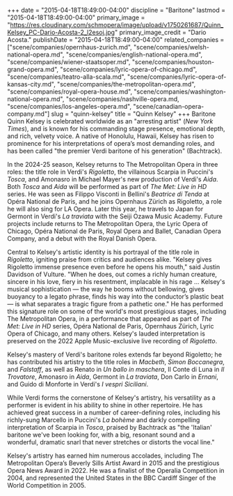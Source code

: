 +++
date = "2015-04-18T18:49:00-04:00"
discipline = "Baritone"
lastmod = "2015-04-18T18:49:00-04:00"
primary_image = "https://res.cloudinary.com/schmopera/image/upload/v1750261687/Quinn_Kelsey_PC-Dario-Acosta-2_l2esoj.jpg"
primary_image_credit = "Dario Acosta."
publishDate = "2015-04-18T18:49:00-04:00"
related_companies = ["scene/companies/opernhaus-zurich.md", "scene/companies/welsh-national-opera.md", "scene/companies/english-national-opera.md", "scene/companies/wiener-staatsoper.md", "scene/companies/houston-grand-opera.md", "scene/companies/lyric-opera-of-chicago.md", "scene/companies/teatro-alla-scala.md", "scene/companies/lyric-opera-of-kansas-city.md", "scene/companies/the-metropolitan-opera.md", "scene/companies/royal-opera-house.md", "scene/companies/washington-national-opera.md", "scene/companies/nashville-opera.md, "scene/companies/los-angeles-opera.md", "scene/canadian-opera-company.md"]
slug = "quinn-kelsey"
title = "Quinn Kelsey"
+++
Baritone Quinn Kelsey is celebrated worldwide as an "arresting artist" (_New York Times_), and is known for his commanding stage presence, emotional depth, and rich, velvety voice. A native of Honolulu, Hawaii, Kelsey has risen to prominence for his interpretations of opera’s most demanding roles, and has been called "the premier Verdi baritone of his generation" (Bachtrack). 

In the 2024-25 season, Kelsey returns to The Metropolitan Opera in three roles: the title role in Verdi's _Rigoletto_, the villainous Scarpia in Puccini's _Tosca_, and Amonasro in Michael Mayer's new production of Verdi's _Aida_. Both _Tosca_ and _Aida_ will be performed as part of _The Met: Live in HD_ series. He was seen as Filippo Visconti in Bellini's _Beatrice di Tenda_ at Opéra National de Paris, and he joins Opernhaus Zürich as Rigoletto, a role he will also sing for LA Opera. Later this year, he travels to Japan for Germont in Verdi's _La traviata_ with the Seiji Ozawa Music Academy. Future projects include returns to The Metropolitan Opera, the Lyric Opera of Chicago, Opéra National de Paris, Royal Opera and Ballet, Canadian Opera Company, and a debut with the Royal Danish Opera.

Central to Kelsey's artistic identity is his portrayal of the title role in _Rigoletto_, igniting praise from critics and audiences alike. "Kelsey gives Rigoletto immense presence even before he opens his mouth," said Justin Davidson of Vulture. "When he does, out comes a richly human creature, sincere in his love, fiery in his resentment, implacable in his rage … Kelsey's musical sophistication — the way he booms without bellowing, gives buoyancy to a legato phrase, finds his way into the conductor’s plastic beat — is what separates a tragic figure from a pathetic one." He has performed this signature role on some of the world's most prestigious stages, including The Metropolitan Opera, in a performance that appeared as part of _The Met: Live in HD_ series, Opéra National de Paris, Opernhaus Zürich, Lyric Opera of Chicago, and many others. Kelsey's lauded interpretation is preserved on the 2022 Apple Music-exclusive live recording of _Rigoletto_.

Kelsey's mastery of Verdi's baritone roles extends far beyond Rigoletto; he has contributed his artistry to the title roles in _Macbeth_, _Simon Boccanegra_, and _Falstaff_, as well as Renato in _Un ballo in maschera_, Il Conte di Luna in _Il Trovatore_, Amonasro in _Aida_, Germont in _La traviata_, Don Carlo in _Ernani_, and Guido di Monforte in Verdi's _I vespri Siciliani_.

While Verdi forms the cornerstone of Kelsey's artistry, his versatility as a performer is evident in his ability to shine in other repertoire. He has achieved great success in a number of career-defining roles, including his richly-sung Marcello in Puccini's _La bohème_ and darkly compelling interpretation of Scarpia in _Tosca_, praised by Bachtrack as "the 'Italian' baritone we've been looking for, with a big, resonant sound and a wonderful, dramatic snarl that never stretches or distorts the vocal line."

Kelsey's artistry has earned him numerous accolades, including The Metropolitan Opera’s Beverly Sills Artist Award in 2015 and the prestigious Opera News Award in 2022. He was a finalist of the Operalia Competition in 2004, and represented the United States in the BBC Cardiff Singer of the World Competition in 2005.